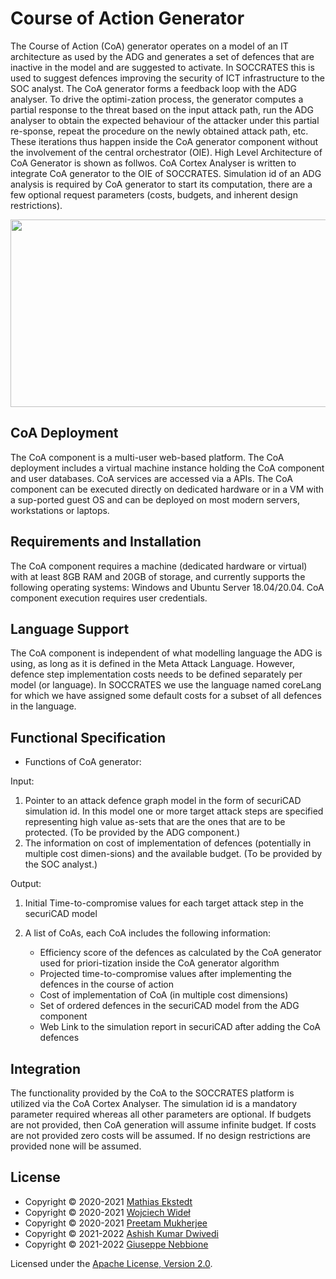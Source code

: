 # Course of Action Generator

The Course of Action (CoA) generator operates on a model of an IT architecture as used by the ADG and generates a set of defences that are inactive in the model and are suggested to activate. In SOCCRATES this is used to suggest defences improving the security of ICT infrastructure to the SOC analyst. The CoA generator forms a feedback loop with the ADG analyser. To drive the optimi-zation process, the generator computes a partial response to the threat based on the input attack path, run the ADG analyser to obtain the expected behaviour of the attacker under this partial re-sponse, repeat the procedure on the newly obtained attack path, etc. These iterations thus happen inside the CoA generator component without the involvement of the central orchestrator (OIE). High Level Architecture of CoA Generator is shown as follwos. CoA Cortex Analyser is written to integrate CoA generator to the OIE of SOCCRATES. Simulation id of an ADG analysis is required by CoA generator to start its computation, there are a few optional request parameters (costs, budgets, and inherent design restrictions).

<img src="https://user-images.githubusercontent.com/86651387/165049617-3f2d6438-2a81-422f-a1a6-6d79980221e8.png" width="600" height="300">

## CoA Deployment 

The CoA component is a multi-user web-based platform. The CoA deployment includes a virtual machine instance holding the CoA component and user databases. CoA services are accessed via a APIs. The CoA component can be executed directly on dedicated hardware or in a VM with a sup-ported guest OS and can be deployed on most modern servers, workstations or laptops.

## Requirements and Installation

The CoA component requires a machine (dedicated hardware or virtual) with at least 8GB RAM and 20GB of storage, and currently supports the following operating systems: Windows and Ubuntu Server 18.04/20.04. CoA component execution requires user credentials.

## Language Support

The CoA component is independent of what modelling language the ADG is using, as long as it is defined in the Meta Attack Language. However, defence step implementation costs needs to be defined separately per model (or language). In SOCCRATES we use the language named coreLang for which we have assigned some default costs for a subset of all defences in the language.

## Functional Specification

* Functions of CoA generator:

Input: 

1) Pointer to an attack defence graph model in the form of securiCAD simulation id. In this model one or more target attack steps are specified representing high value as-sets that are the ones that are to be protected. (To be provided by the ADG component.)
2) The information on cost of implementation of defences (potentially in multiple cost dimen-sions) and the available budget. (To be provided by the SOC analyst.) 

Output:

1) Initial Time-to-compromise values for each target attack step in the securiCAD model
2) A list of CoAs, each CoA includes the following information:

    *	Efficiency score of the defences as calculated by the CoA generator used for priori-tization inside the CoA generator algorithm
    *	Projected time-to-compromise values after implementing the defences in the course of action    
    *	Cost of implementation of CoA (in multiple cost dimensions)    
    *	Set of ordered defences in the securiCAD model from the ADG component
    *	Web Link to the simulation report in securiCAD after adding the CoA defences

## Integration 

The functionality provided by the CoA to the SOCCRATES platform is utilized via the CoA Cortex Analyser. The simulation id is a mandatory parameter required whereas all other parameters are optional. If budgets are not provided, then CoA generation will assume infinite budget. If costs are not provided zero costs will be assumed. If no design restrictions are provided none will be assumed.

## License

* Copyright © 2020-2021 [Mathias Ekstedt](mailto:mekstedt@kth.se)
* Copyright © 2020-2021 [Wojciech Wideł](mailto:widel@kth.se)
* Copyright © 2020-2021 [Preetam Mukherjee](mailto:preetam@kth.se)
* Copyright © 2021-2022 [Ashish Kumar Dwivedi](mailto:dwvedi@kth.se)
* Copyright © 2021-2022 [Giuseppe Nebbione](mailto:nebbione@kth.se)

Licensed under the [Apache License, Version 2.0](https://www.apache.org/licenses/LICENSE-2.0).
